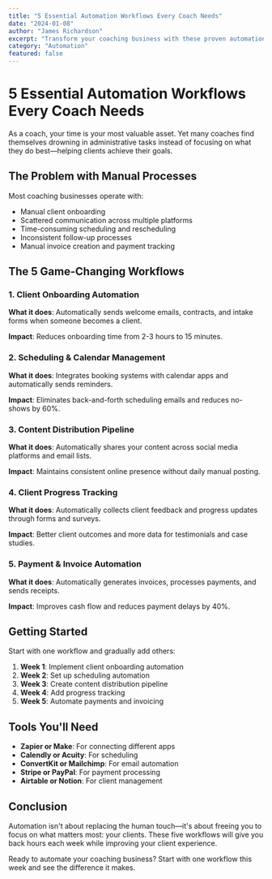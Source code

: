 ```yaml
---
title: "5 Essential Automation Workflows Every Coach Needs"
date: "2024-01-08"
author: "James Richardson"
excerpt: "Transform your coaching business with these proven automation workflows that save time and increase revenue."
category: "Automation"
featured: false
---
```


# 5 Essential Automation Workflows Every Coach Needs

As a coach, your time is your most valuable asset. Yet many coaches find themselves drowning in administrative tasks instead of focusing on what they do best—helping clients achieve their goals.

## The Problem with Manual Processes

Most coaching businesses operate with:
- Manual client onboarding
- Scattered communication across multiple platforms
- Time-consuming scheduling and rescheduling
- Inconsistent follow-up processes
- Manual invoice creation and payment tracking

## The 5 Game-Changing Workflows

### 1. Client Onboarding Automation

**What it does**: Automatically sends welcome emails, contracts, and intake forms when someone becomes a client.

**Impact**: Reduces onboarding time from 2-3 hours to 15 minutes.

### 2. Scheduling & Calendar Management

**What it does**: Integrates booking systems with calendar apps and automatically sends reminders.

**Impact**: Eliminates back-and-forth scheduling emails and reduces no-shows by 60%.

### 3. Content Distribution Pipeline

**What it does**: Automatically shares your content across social media platforms and email lists.

**Impact**: Maintains consistent online presence without daily manual posting.

### 4. Client Progress Tracking

**What it does**: Automatically collects client feedback and progress updates through forms and surveys.

**Impact**: Better client outcomes and more data for testimonials and case studies.

### 5. Payment & Invoice Automation

**What it does**: Automatically generates invoices, processes payments, and sends receipts.

**Impact**: Improves cash flow and reduces payment delays by 40%.

## Getting Started

Start with one workflow and gradually add others:

1. **Week 1**: Implement client onboarding automation
2. **Week 2**: Set up scheduling automation
3. **Week 3**: Create content distribution pipeline
4. **Week 4**: Add progress tracking
5. **Week 5**: Automate payments and invoicing

## Tools You'll Need

- **Zapier or Make**: For connecting different apps
- **Calendly or Acuity**: For scheduling
- **ConvertKit or Mailchimp**: For email automation
- **Stripe or PayPal**: For payment processing
- **Airtable or Notion**: For client management

## Conclusion

Automation isn't about replacing the human touch—it's about freeing you to focus on what matters most: your clients. These five workflows will give you back hours each week while improving your client experience.

Ready to automate your coaching business? Start with one workflow this week and see the difference it makes. 